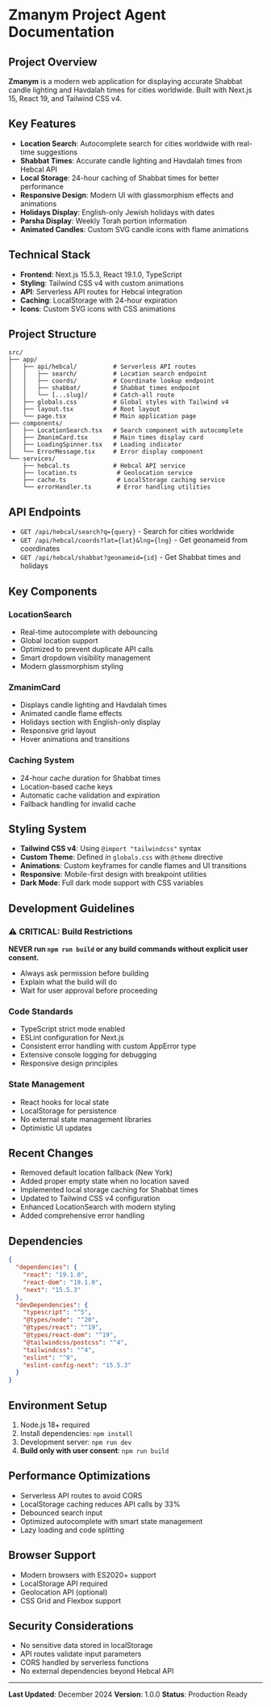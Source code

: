 # Zmanym Project Agent Documentation

## Project Overview
**Zmanym** is a modern web application for displaying accurate Shabbat candle lighting and Havdalah times for cities worldwide. Built with Next.js 15, React 19, and Tailwind CSS v4.

## Key Features
- **Location Search**: Autocomplete search for cities worldwide with real-time suggestions
- **Shabbat Times**: Accurate candle lighting and Havdalah times from Hebcal API
- **Local Storage**: 24-hour caching of Shabbat times for better performance
- **Responsive Design**: Modern UI with glassmorphism effects and animations
- **Holidays Display**: English-only Jewish holidays with dates
- **Parsha Display**: Weekly Torah portion information
- **Animated Candles**: Custom SVG candle icons with flame animations

## Technical Stack
- **Frontend**: Next.js 15.5.3, React 19.1.0, TypeScript
- **Styling**: Tailwind CSS v4 with custom animations
- **API**: Serverless API routes for Hebcal integration
- **Caching**: LocalStorage with 24-hour expiration
- **Icons**: Custom SVG icons with CSS animations

## Project Structure
```
src/
├── app/
│   ├── api/hebcal/          # Serverless API routes
│   │   ├── search/          # Location search endpoint
│   │   ├── coords/          # Coordinate lookup endpoint
│   │   ├── shabbat/         # Shabbat times endpoint
│   │   └── [...slug]/       # Catch-all route
│   ├── globals.css          # Global styles with Tailwind v4
│   ├── layout.tsx           # Root layout
│   └── page.tsx             # Main application page
├── components/
│   ├── LocationSearch.tsx   # Search component with autocomplete
│   ├── ZmanimCard.tsx       # Main times display card
│   ├── LoadingSpinner.tsx   # Loading indicator
│   └── ErrorMessage.tsx     # Error display component
└── services/
    ├── hebcal.ts            # Hebcal API service
    ├── location.ts           # Geolocation service
    ├── cache.ts              # LocalStorage caching service
    └── errorHandler.ts       # Error handling utilities
```

## API Endpoints
- `GET /api/hebcal/search?q={query}` - Search for cities worldwide
- `GET /api/hebcal/coords?lat={lat}&lng={lng}` - Get geonameid from coordinates
- `GET /api/hebcal/shabbat?geonameid={id}` - Get Shabbat times and holidays

## Key Components

### LocationSearch
- Real-time autocomplete with debouncing
- Global location support
- Optimized to prevent duplicate API calls
- Smart dropdown visibility management
- Modern glassmorphism styling

### ZmanimCard
- Displays candle lighting and Havdalah times
- Animated candle flame effects
- Holidays section with English-only display
- Responsive grid layout
- Hover animations and transitions

### Caching System
- 24-hour cache duration for Shabbat times
- Location-based cache keys
- Automatic cache validation and expiration
- Fallback handling for invalid cache

## Styling System
- **Tailwind CSS v4**: Using `@import "tailwindcss"` syntax
- **Custom Theme**: Defined in `globals.css` with `@theme` directive
- **Animations**: Custom keyframes for candle flames and UI transitions
- **Responsive**: Mobile-first design with breakpoint utilities
- **Dark Mode**: Full dark mode support with CSS variables

## Development Guidelines

### ⚠️ CRITICAL: Build Restrictions
**NEVER run `npm run build` or any build commands without explicit user consent.**
- Always ask permission before building
- Explain what the build will do
- Wait for user approval before proceeding

### Code Standards
- TypeScript strict mode enabled
- ESLint configuration for Next.js
- Consistent error handling with custom AppError type
- Extensive console logging for debugging
- Responsive design principles

### State Management
- React hooks for local state
- LocalStorage for persistence
- No external state management libraries
- Optimistic UI updates

## Recent Changes
- Removed default location fallback (New York)
- Added proper empty state when no location saved
- Implemented local storage caching for Shabbat times
- Updated to Tailwind CSS v4 configuration
- Enhanced LocationSearch with modern styling
- Added comprehensive error handling

## Dependencies
```json
{
  "dependencies": {
    "react": "19.1.0",
    "react-dom": "19.1.0", 
    "next": "15.5.3"
  },
  "devDependencies": {
    "typescript": "^5",
    "@types/node": "^20",
    "@types/react": "^19",
    "@types/react-dom": "^19",
    "@tailwindcss/postcss": "^4",
    "tailwindcss": "^4",
    "eslint": "^9",
    "eslint-config-next": "15.5.3"
  }
}
```

## Environment Setup
1. Node.js 18+ required
2. Install dependencies: `npm install`
3. Development server: `npm run dev`
4. **Build only with user consent**: `npm run build`

## Performance Optimizations
- Serverless API routes to avoid CORS
- LocalStorage caching reduces API calls by 33%
- Debounced search input
- Optimized autocomplete with smart state management
- Lazy loading and code splitting

## Browser Support
- Modern browsers with ES2020+ support
- LocalStorage API required
- Geolocation API (optional)
- CSS Grid and Flexbox support

## Security Considerations
- No sensitive data stored in localStorage
- API routes validate input parameters
- CORS handled by serverless functions
- No external dependencies beyond Hebcal API

---

**Last Updated**: December 2024
**Version**: 1.0.0
**Status**: Production Ready
